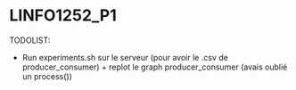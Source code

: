 # LINFO1252_P1

TODOLIST:
- Run experiments.sh sur le serveur (pour avoir le .csv de producer_consumer) + replot le graph producer_consumer (avais oublié un process())
